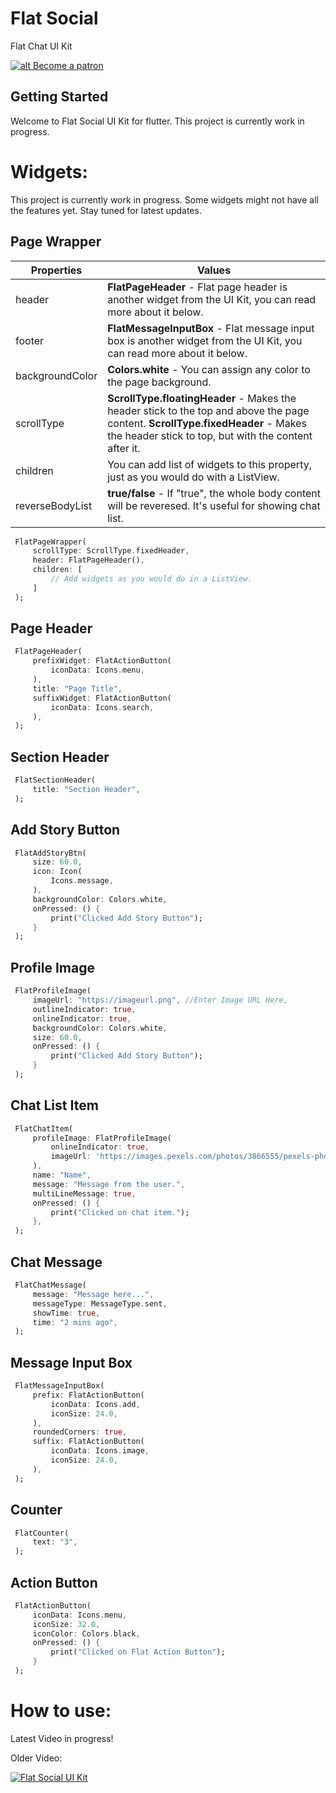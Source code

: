 
# Flat Social

Flat Chat UI Kit

[![alt Become a patron](https://c5.patreon.com/external/logo/become_a_patron_button.png)](https://patreon.com/akshayejh)

## Getting Started

Welcome to Flat Social UI Kit for flutter. This project is currently work in progress.

# Widgets:

This project is currently work in progress. Some widgets might not have all the features yet. Stay tuned for latest updates.

## Page Wrapper

|  Properties | Values |
| ------------ | ------------ |
| header | **FlatPageHeader** - Flat page header is another widget from the UI Kit, you can read more about it below. |
| footer | **FlatMessageInputBox** - Flat message input box is another widget from the UI Kit, you can read more about it below.  |
| backgroundColor | **Colors.white** - You can assign any color to the page background. |
| scrollType | **ScrollType.floatingHeader** - Makes the header stick to the top and above the page content. **ScrollType.fixedHeader** - Makes the header stick to top, but with the content after it. |
| children | You can add list of widgets to this property, just as you would do with a ListView. |
| reverseBodyList | **true/false** -  If "true", the whole body content will be reveresed. It's useful for showing chat list. |

   ```dart
	FlatPageWrapper(
	    scrollType: ScrollType.fixedHeader,
	    header: FlatPageHeader(),
	    children: [
		    // Add widgets as you would do in a ListView.
	    ]
	);
   ```

## Page Header

   ```dart
	FlatPageHeader(
		prefixWidget: FlatActionButton(  
			iconData: Icons.menu,  
		),
		title: "Page Title",
		suffixWidget: FlatActionButton(  
			iconData: Icons.search,  
		),
	);
   ```

## Section Header

   ```dart
	FlatSectionHeader(
		title: "Section Header",
	);
```

## Add Story Button

   ```dart
	FlatAddStoryBtn(
		size: 60.0,
		icon: Icon(
			Icons.message,
		),
		backgroundColor: Colors.white,
		onPressed: () {
			print("Clicked Add Story Button");
		}
	);
```

## Profile Image

   ```dart
	FlatProfileImage(
		imageUrl: "https://imageurl.png", //Enter Image URL Here,
		outlineIndicator: true,
		onlineIndicator: true,
		backgroundColor: Colors.white,
		size: 60.0,
		onPressed: () {
			print("Clicked Add Story Button");
		}
	);
```

## Chat List Item
   ```dart
	FlatChatItem(
		profileImage: FlatProfileImage(  
			onlineIndicator: true,  
			imageUrl: 'https://images.pexels.com/photos/3866555/pexels-photo-3866555.png?auto=compress&cs=tinysrgb&dpr=2&h=750&w=1260',  
		),  
		name: "Name",  
		message: "Message from the user.",  
		multiLineMessage: true,  
		onPressed: () {  
			print("Clicked on chat item."); 
		},
	);
```

## Chat Message
   ```dart
	FlatChatMessage(  
		message: "Message here...",  
		messageType: MessageType.sent,  
		showTime: true,  
		time: "2 mins ago",  
	);
```

## Message Input Box
   ```dart
	FlatMessageInputBox(
		prefix: FlatActionButton(  
			iconData: Icons.add,  
			iconSize: 24.0,  
		),  
		roundedCorners: true,  
		suffix: FlatActionButton(  
			iconData: Icons.image,  
			iconSize: 24.0,  
		),
	);
```

## Counter
   ```dart
	FlatCounter(
		text: "3",
	);
```

## Action Button
   ```dart
	FlatActionButton(
		iconData: Icons.menu,
		iconSize: 32.0,
		iconColor: Colors.black,
		onPressed: () {
			print("Clicked on Flat Action Button");
		}
	);
```


# How to use:

Latest Video in progress!

Older Video:

[![Flat Social UI Kit](https://i.ytimg.com/vi/0SCBr9HAH6o/hqdefault.jpg?sqp=-oaymwEZCPYBEIoBSFXyq4qpAwsIARUAAIhCGAFwAQ==&rs=AOn4CLBcsbOujCbLoz1u2unfXZ1Olx4ssA)](https://www.youtube.com/watch?v=0SCBr9HAH6o)
